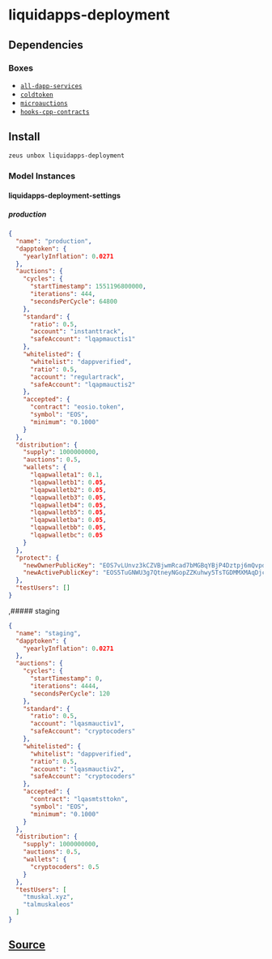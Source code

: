 
liquidapps-deployment 
====================




## Dependencies
### Boxes
* [`all-dapp-services`](all-dapp-services.md)
* [`coldtoken`](coldtoken.md)
* [`microauctions`](microauctions.md)
* [`hooks-cpp-contracts`](hooks-cpp-contracts.md)




## Install
```bash
zeus unbox liquidapps-deployment
```










### Model Instances
#### liquidapps-deployment-settings
##### production
```json
{
  "name": "production",
  "dapptoken": {
    "yearlyInflation": 0.0271
  },
  "auctions": {
    "cycles": {
      "startTimestamp": 1551196800000,
      "iterations": 444,
      "secondsPerCycle": 64800
    },
    "standard": {
      "ratio": 0.5,
      "account": "instanttrack",
      "safeAccount": "lqapmauctis1"
    },
    "whitelisted": {
      "whitelist": "dappverified",
      "ratio": 0.5,
      "account": "regulartrack",
      "safeAccount": "lqapmauctis2"
    },
    "accepted": {
      "contract": "eosio.token",
      "symbol": "EOS",
      "minimum": "0.1000"
    }
  },
  "distribution": {
    "supply": 1000000000,
    "auctions": 0.5,
    "wallets": {
      "lqapwalleta1": 0.1,
      "lqapwalletb1": 0.05,
      "lqapwalletb2": 0.05,
      "lqapwalletb3": 0.05,
      "lqapwalletb4": 0.05,
      "lqapwalletb5": 0.05,
      "lqapwalletba": 0.05,
      "lqapwalletbb": 0.05,
      "lqapwalletbc": 0.05
    }
  },
  "protect": {
    "newOwnerPublicKey": "EOS7vLUnvz3kCZVBjwmRcad7bMGBqYBjP4Dztpj6mQvpdCtniYkLd",
    "newActivePublicKey": "EOS5TuGNWU3g7QtneyNGopZZKuhwy5TsTGDMMXMAqDjc2LaUpJvUp"
  },
  "testUsers": []
}
```
,##### staging
```json
{
  "name": "staging",
  "dapptoken": {
    "yearlyInflation": 0.0271
  },
  "auctions": {
    "cycles": {
      "startTimestamp": 0,
      "iterations": 4444,
      "secondsPerCycle": 120
    },
    "standard": {
      "ratio": 0.5,
      "account": "lqasmauctiv1",
      "safeAccount": "cryptocoders"
    },
    "whitelisted": {
      "whitelist": "dappverified",
      "ratio": 0.5,
      "account": "lqasmauctiv2",
      "safeAccount": "cryptocoders"
    },
    "accepted": {
      "contract": "lqasmtsttokn",
      "symbol": "EOS",
      "minimum": "0.1000"
    }
  },
  "distribution": {
    "supply": 1000000000,
    "auctions": 0.5,
    "wallets": {
      "cryptocoders": 0.5
    }
  },
  "testUsers": [
    "tmuskal.xyz",
    "talmuskaleos"
  ]
}
```


## [Source](https://github.com/liquidapps-io/zeus-sdk/tree/master/boxes/groups/dapp-network/liquidapps-deployment)
